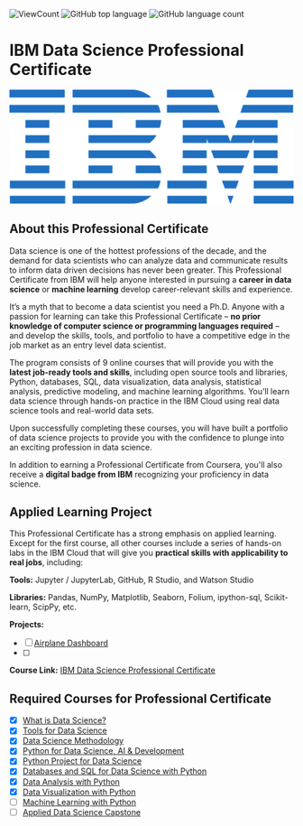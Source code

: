 ![ViewCount](https://views.whatilearened.today/views/github/Jadams29/IBM-Data-Science-Professional-Certificate.svg?cache=remove)
![GitHub top language](https://img.shields.io/github/languages/top/Jadams29/IBM-Data-Science-Professional-Certificate?style=flat)
![GitHub language count](https://img.shields.io/github/languages/count/Jadams29/IBM-Data-Science-Professional-Certificate?style=flat)

# IBM Data Science Professional Certificate

<p align="center">
 <img src="https://raw.githubusercontent.com/Jadams29/IBM-Data-Science-Professional-Certificate/master/ibm.svg" title="IBM logo" alt = "IBM logo" />
</p>


## About this Professional Certificate

Data science is one of the hottest professions of the decade, and the demand for data scientists who can analyze data and communicate results to inform data driven decisions has never been greater. This Professional Certificate from IBM will help anyone interested in pursuing a **career in data science** or **machine learning** develop career-relevant skills and experience.

It’s a myth that to become a data scientist you need a Ph.D. Anyone with a passion for learning can take this Professional Certificate – **no prior knowledge of computer science or programming languages required** – and develop the skills, tools, and portfolio to have a competitive edge in the job market as an entry level data scientist.

The program consists of 9 online courses that will provide you with the **latest job-ready tools and skills**, including open source tools and libraries, Python, databases, SQL, data visualization, data analysis, statistical analysis, predictive modeling, and machine learning algorithms. You’ll learn data science through hands-on practice in the IBM Cloud using real data science tools and real-world data sets.

Upon successfully completing these courses, you will have built a portfolio of data science projects to provide you with the confidence to plunge into an exciting profession in data science.

In addition to earning a Professional Certificate from Coursera, you'll also receive a **digital badge from IBM** recognizing your proficiency in data science.



## Applied Learning Project

This Professional Certificate has a strong emphasis on applied learning. Except for the first course, all other courses include a series of hands-on labs in the IBM Cloud that will give you **practical skills with applicability to real jobs**, including:

**Tools:** Jupyter / JupyterLab, GitHub, R Studio, and Watson Studio

**Libraries:** Pandas, NumPy, Matplotlib, Seaborn, Folium, ipython-sql, Scikit-learn, ScipPy, etc.

**Projects:** 

- [ ] [Airplane Dashboard](https://github.com/Jadams29/IBM-Data-Science-Professional-Certificate/tree/main/Data%20Visualization%20with%20Python/Airplane%20Dashboard.ipynb)
- [ ] 

**Course Link:** [IBM Data Science Professional Certificate](https://www.coursera.org/professional-certificates/ibm-data-science)



## Required Courses for Professional Certificate

  - [x] [What is Data Science?](https://github.com/Jadams29/IBM-Data-Science-Professional-Certificate/tree/main/What%20is%20Data%20Science)
  - [x] [Tools for Data Science](https://github.com/Jadams29/IBM-Data-Science-Professional-Certificate/tree/main/Tools%20for%20Data%20Science)
  - [x] [Data Science Methodology](https://github.com/Jadams29/IBM-Data-Science-Professional-Certificate/tree/main/Data%20Science%20Methodology)
  - [x] [Python for Data Science, AI & Development](https://github.com/Jadams29/IBM-Data-Science-Professional-Certificate/tree/main/Python%20for%20Data%20Science%2C%20AI%20%26%20Development)
  - [x] [Python Project for Data Science](https://github.com/Jadams29/IBM-Data-Science-Professional-Certificate/tree/main/Python%20Project%20for%20Data%20Science)
  - [x] [Databases and SQL for Data Science with Python](https://github.com/Jadams29/IBM-Data-Science-Professional-Certificate/tree/main/Databases%20and%20SQL%20for%20Data%20Science%20with%20Python)
  - [x] [Data Analysis with Python](https://github.com/Jadams29/IBM-Data-Science-Professional-Certificate/tree/main/Data%20Analysis%20with%20Python)
  - [x] [Data Visualization with Python](https://github.com/Jadams29/IBM-Data-Science-Professional-Certificate/tree/main/Data%20Visualization%20with%20Python)
  - [ ] [Machine Learning with Python](https://github.com/Jadams29/IBM-Data-Science-Professional-Certificate/tree/main/Machine%20Learning%20with%20Python)
  - [ ] [Applied Data Science Capstone](https://github.com/Jadams29/IBM-Data-Science-Professional-Certificate/tree/main/Applied%20Data%20Science%20Capstone)
